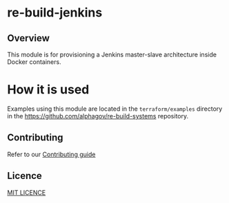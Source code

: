 # re-build-jenkins

## Overview

This module is for provisioning a Jenkins master-slave architecture inside Docker containers.

# How it is used

Examples using this module are located in the `terraform/examples` directory in the https://github.com/alphagov/re-build-systems repository.

## Contributing

Refer to our [Contributing guide](/CONTRIBUTING.md)

## Licence

[MIT LICENCE](/LICENCE)
